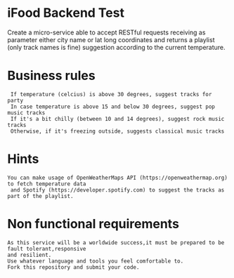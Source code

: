# iFood Backend Test

Create a micro-service able to accept RESTful requests receiving as parameter 
either city name or lat long coordinates and returns a playlist (only track names is fine) suggestion according to
the current temperature.

#  Business rules
     If temperature (celcius) is above 30 degrees, suggest tracks for party
     In case temperature is above 15 and below 30 degrees, suggest pop music tracks
     If it's a bit chilly (between 10 and 14 degrees), suggest rock music tracks
     Otherwise, if it's freezing outside, suggests classical music tracks 

#  Hints
    You can make usage of OpenWeatherMaps API (https://openweathermap.org) to fetch temperature data 
     and Spotify (https://developer.spotify.com) to suggest the tracks as part of the playlist.

#  Non functional requirements
    As this service will be a worldwide success,it must be prepared to be fault tolerant,responsive 
    and resilient.
    Use whatever language and tools you feel comfortable to.
    Fork this repository and submit your code.

 
